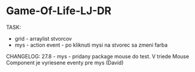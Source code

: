 # Game-Of-Life-LJ-DR



TASK:

- grid  - arraylist stvorcov
- mys - action event
          - po kliknuti mysi na stvorec sa zmeni farba 




CHANGELOG:
27.8 - mys - pridany package mouse do test. V triede Mouse Component je vyriesene eventy pre mys (David) 





